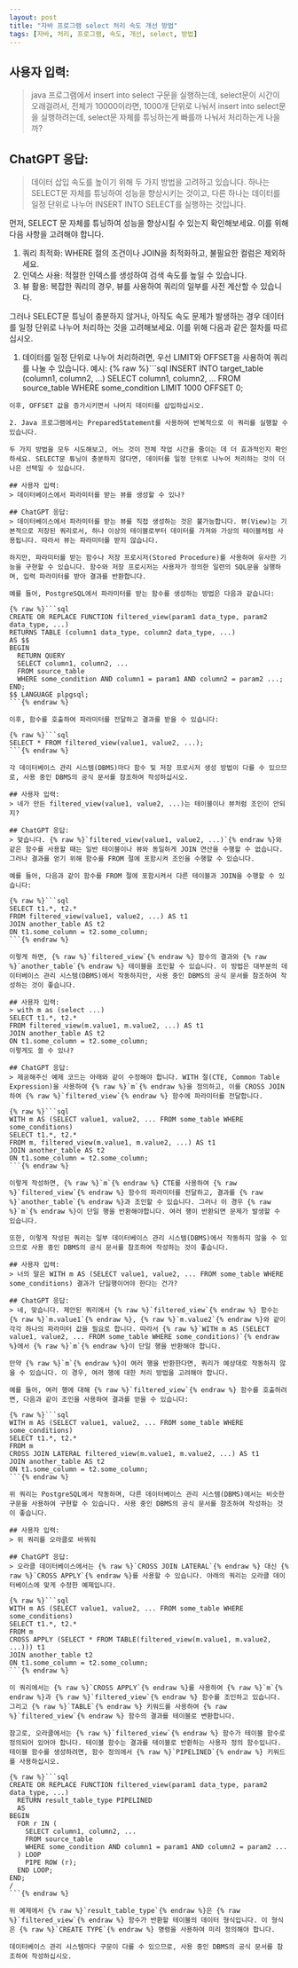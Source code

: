 ```yaml
---
layout: post
title: "자바 프로그램 select 처리 속도 개선 방법"
tags: [자바, 처리, 프로그램, 속도, 개선, select, 방법]
---
```


## 사용자 입력:
> java 프로그램에서  insert into select 구문을 실행하는데, select문이 시간이 오래걸려서, 전체가  10000이라면,  1000개 단위로 나눠서 insert into select문을 실행하려는데, select문 자체를 튜닝하는게 빠를까 나눠서 처리하는게 나을까?

## ChatGPT 응답:
> 데이터 삽입 속도를 높이기 위해 두 가지 방법을 고려하고 있습니다. 하나는 SELECT문 자체를 튜닝하여 성능을 향상시키는 것이고, 다른 하나는 데이터를 일정 단위로 나누어 INSERT INTO SELECT를 실행하는 것입니다.

먼저, SELECT 문 자체를 튜닝하여 성능을 향상시킬 수 있는지 확인해보세요. 이를 위해 다음 사항을 고려해야 합니다.

1. 쿼리 최적화: WHERE 절의 조건이나 JOIN을 최적화하고, 불필요한 컬럼은 제외하세요.
2. 인덱스 사용: 적절한 인덱스를 생성하여 검색 속도를 높일 수 있습니다.
3. 뷰 활용: 복잡한 쿼리의 경우, 뷰를 사용하여 쿼리의 일부를 사전 계산할 수 있습니다.

그러나 SELECT문 튜닝이 충분하지 않거나, 아직도 속도 문제가 발생하는 경우 데이터를 일정 단위로 나누어 처리하는 것을 고려해보세요. 이를 위해 다음과 같은 절차를 따르십시오.

1. 데이터를 일정 단위로 나누어 처리하려면, 우선 LIMIT와 OFFSET을 사용하여 쿼리를 나눌 수 있습니다.
예시: 
{% raw %}```sql
INSERT INTO target_table (column1, column2, ...)
SELECT column1, column2, ...
FROM source_table
WHERE some_condition
LIMIT 1000 OFFSET 0;
```{% endraw %}
이후, OFFSET 값을 증가시키면서 나머지 데이터를 삽입하십시오.

2. Java 프로그램에서는 PreparedStatement를 사용하여 반복적으로 이 쿼리를 실행할 수 있습니다.

두 가지 방법을 모두 시도해보고, 어느 것이 전체 작업 시간을 줄이는 데 더 효과적인지 확인하세요. SELECT문 튜닝이 충분하지 않다면, 데이터를 일정 단위로 나누어 처리하는 것이 더 나은 선택일 수 있습니다.

## 사용자 입력:
> 데이터베이스에서 파라미터를 받는 뷰를 생성할 수 있나?

## ChatGPT 응답:
> 데이터베이스에서 파라미터를 받는 뷰를 직접 생성하는 것은 불가능합니다. 뷰(View)는 기본적으로 저장된 쿼리로서, 하나 이상의 테이블로부터 데이터를 가져와 가상의 테이블처럼 사용됩니다. 따라서 뷰는 파라미터를 받지 않습니다.

하지만, 파라미터를 받는 함수나 저장 프로시저(Stored Procedure)를 사용하여 유사한 기능을 구현할 수 있습니다. 함수와 저장 프로시저는 사용자가 정의한 일련의 SQL문을 실행하며, 입력 파라미터를 받아 결과를 반환합니다.

예를 들어, PostgreSQL에서 파라미터를 받는 함수를 생성하는 방법은 다음과 같습니다:

{% raw %}```sql
CREATE OR REPLACE FUNCTION filtered_view(param1 data_type, param2 data_type, ...)
RETURNS TABLE (column1 data_type, column2 data_type, ...)
AS $$
BEGIN
  RETURN QUERY
  SELECT column1, column2, ...
  FROM source_table
  WHERE some_condition AND column1 = param1 AND column2 = param2 ...;
END;
$$ LANGUAGE plpgsql;
```{% endraw %}

이후, 함수를 호출하여 파라미터를 전달하고 결과를 받을 수 있습니다:

{% raw %}```sql
SELECT * FROM filtered_view(value1, value2, ...);
```{% endraw %}

각 데이터베이스 관리 시스템(DBMS)마다 함수 및 저장 프로시저 생성 방법이 다를 수 있으므로, 사용 중인 DBMS의 공식 문서를 참조하여 작성하십시오.

## 사용자 입력:
> 네가 만든 filtered_view(value1, value2, ...)는 테이블이나 뷰처럼 조인이 안되지?

## ChatGPT 응답:
> 맞습니다. {% raw %}`filtered_view(value1, value2, ...)`{% endraw %}와 같은 함수를 사용할 때는 일반 테이블이나 뷰와 동일하게 JOIN 연산을 수행할 수 없습니다. 그러나 결과를 얻기 위해 함수를 FROM 절에 포함시켜 조인을 수행할 수 있습니다.

예를 들어, 다음과 같이 함수를 FROM 절에 포함시켜서 다른 테이블과 JOIN을 수행할 수 있습니다:

{% raw %}```sql
SELECT t1.*, t2.*
FROM filtered_view(value1, value2, ...) AS t1
JOIN another_table AS t2
ON t1.some_column = t2.some_column;
```{% endraw %}

이렇게 하면, {% raw %}`filtered_view`{% endraw %} 함수의 결과와 {% raw %}`another_table`{% endraw %} 테이블을 조인할 수 있습니다. 이 방법은 대부분의 데이터베이스 관리 시스템(DBMS)에서 작동하지만, 사용 중인 DBMS의 공식 문서를 참조하여 작성하는 것이 좋습니다.

## 사용자 입력:
> with m as (select ...)
SELECT t1.*, t2.*
FROM filtered_view(m.value1, m.value2, ...) AS t1
JOIN another_table AS t2
ON t1.some_column = t2.some_column;
이렇게도 쓸 수 있나?

## ChatGPT 응답:
> 제공해주신 예제 코드는 아래와 같이 수정해야 합니다. WITH 절(CTE, Common Table Expression)을 사용하여 {% raw %}`m`{% endraw %}을 정의하고, 이를 CROSS JOIN하여 {% raw %}`filtered_view`{% endraw %} 함수에 파라미터를 전달합니다.

{% raw %}```sql
WITH m AS (SELECT value1, value2, ... FROM some_table WHERE some_conditions)
SELECT t1.*, t2.*
FROM m, filtered_view(m.value1, m.value2, ...) AS t1
JOIN another_table AS t2
ON t1.some_column = t2.some_column;
```{% endraw %}

이렇게 작성하면, {% raw %}`m`{% endraw %} CTE를 사용하여 {% raw %}`filtered_view`{% endraw %} 함수의 파라미터를 전달하고, 결과를 {% raw %}`another_table`{% endraw %}과 조인할 수 있습니다. 그러나 이 경우 {% raw %}`m`{% endraw %}이 단일 행을 반환해야합니다. 여러 행이 반환되면 문제가 발생할 수 있습니다.

또한, 이렇게 작성된 쿼리는 일부 데이터베이스 관리 시스템(DBMS)에서 작동하지 않을 수 있으므로 사용 중인 DBMS의 공식 문서를 참조하여 작성하는 것이 좋습니다.

## 사용자 입력:
> 너의 말은 WITH m AS (SELECT value1, value2, ... FROM some_table WHERE some_conditions) 결과가 단일행이어야 한다는 건가?

## ChatGPT 응답:
> 네, 맞습니다. 제안된 쿼리에서 {% raw %}`filtered_view`{% endraw %} 함수는 {% raw %}`m.value1`{% endraw %}, {% raw %}`m.value2`{% endraw %}와 같이 각각 하나의 파라미터 값을 필요로 합니다. 따라서 {% raw %}`WITH m AS (SELECT value1, value2, ... FROM some_table WHERE some_conditions)`{% endraw %}에서 {% raw %}`m`{% endraw %}이 단일 행을 반환해야 합니다.

만약 {% raw %}`m`{% endraw %}이 여러 행을 반환한다면, 쿼리가 예상대로 작동하지 않을 수 있습니다. 이 경우, 여러 행에 대한 처리 방법을 고려해야 합니다.

예를 들어, 여러 행에 대해 {% raw %}`filtered_view`{% endraw %} 함수를 호출하려면, 다음과 같이 조인을 사용하여 결과를 얻을 수 있습니다:

{% raw %}```sql
WITH m AS (SELECT value1, value2, ... FROM some_table WHERE some_conditions)
SELECT t1.*, t2.*
FROM m
CROSS JOIN LATERAL filtered_view(m.value1, m.value2, ...) AS t1
JOIN another_table AS t2
ON t1.some_column = t2.some_column;
```{% endraw %}

위 쿼리는 PostgreSQL에서 작동하며, 다른 데이터베이스 관리 시스템(DBMS)에서는 비슷한 구문을 사용하여 구현할 수 있습니다. 사용 중인 DBMS의 공식 문서를 참조하여 작성하는 것이 좋습니다.

## 사용자 입력:
> 위 쿼리를 오라클로 바꿔줘

## ChatGPT 응답:
> 오라클 데이터베이스에서는 {% raw %}`CROSS JOIN LATERAL`{% endraw %} 대신 {% raw %}`CROSS APPLY`{% endraw %}를 사용할 수 있습니다. 아래의 쿼리는 오라클 데이터베이스에 맞게 수정한 예제입니다.

{% raw %}```sql
WITH m AS (SELECT value1, value2, ... FROM some_table WHERE some_conditions)
SELECT t1.*, t2.*
FROM m
CROSS APPLY (SELECT * FROM TABLE(filtered_view(m.value1, m.value2, ...))) t1
JOIN another_table t2
ON t1.some_column = t2.some_column;
```{% endraw %}

이 쿼리에서는 {% raw %}`CROSS APPLY`{% endraw %}를 사용하여 {% raw %}`m`{% endraw %}과 {% raw %}`filtered_view`{% endraw %} 함수를 조인하고 있습니다. 그리고 {% raw %}`TABLE`{% endraw %} 키워드를 사용하여 {% raw %}`filtered_view`{% endraw %} 함수의 결과를 테이블로 변환합니다.

참고로, 오라클에서는 {% raw %}`filtered_view`{% endraw %} 함수가 테이블 함수로 정의되어 있어야 합니다. 테이블 함수는 결과를 테이블로 반환하는 사용자 정의 함수입니다. 테이블 함수를 생성하려면, 함수 정의에서 {% raw %}`PIPELINED`{% endraw %} 키워드를 사용하십시오.

{% raw %}```sql
CREATE OR REPLACE FUNCTION filtered_view(param1 data_type, param2 data_type, ...)
  RETURN result_table_type PIPELINED
  AS
BEGIN
  FOR r IN (
    SELECT column1, column2, ...
    FROM source_table
    WHERE some_condition AND column1 = param1 AND column2 = param2 ...
  ) LOOP
    PIPE ROW (r);
  END LOOP;
END;
/
```{% endraw %}

위 예제에서 {% raw %}`result_table_type`{% endraw %}은 {% raw %}`filtered_view`{% endraw %} 함수가 반환할 테이블의 데이터 형식입니다. 이 형식은 {% raw %}`CREATE TYPE`{% endraw %} 명령을 사용하여 미리 정의해야 합니다.

데이터베이스 관리 시스템마다 구문이 다를 수 있으므로, 사용 중인 DBMS의 공식 문서를 참조하여 작성하십시오.

